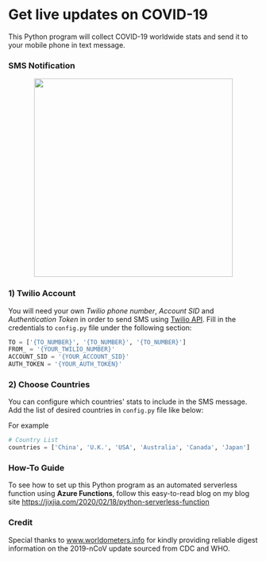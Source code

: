 # Get live updates on COVID-19

This Python program will collect COVID-19 worldwide stats and send it to your mobile phone in text message.

### SMS Notification

<p align="center">
  <img src="https://jixjiastorage.blob.core.windows.net/blog-resources/covid19-monitoring-stats/demo-half.gif" width="400">
</p>

### 1) Twilio Account

You will need your own _Twilio phone number_, _Account SID_ and _Authentication Token_ in order to send SMS using [Twilio API](https://www.twilio.com/). Fill in the credentials to `config.py` file under the following section:

```python
TO = ['{TO_NUMBER}', '{TO_NUMBER}', '{TO_NUMBER}']
FROM_ = '{YOUR_TWILIO_NUMBER}'
ACCOUNT_SID = '{YOUR_ACCOUNT_SID}'
AUTH_TOKEN = '{YOUR_AUTH_TOKEN}'
```

### 2) Choose Countries

You can configure which countries' stats to include in the SMS message. Add the list of desired countries in `config.py` file like below:

For example

```python
# Country List
countries = ['China', 'U.K.', 'USA', 'Australia', 'Canada', 'Japan']
```

### How-To Guide

To see how to set up this Python program as an automated serverless function using **Azure Functions**, follow this easy-to-read blog on my blog site https://jixjia.com/2020/02/18/python-serverless-function

### Credit

Special thanks to www.worldometers.info for kindly providing reliable digest information on the 2019-nCoV update sourced from CDC and WHO.
